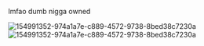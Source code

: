 lmfao dumb nigga owned


![154991352-974a1a7e-c889-4572-9738-8bed38c7230a](https://user-images.githubusercontent.com/100031567/155893718-bdba231d-cc99-4e0c-b016-a9031c2ed798.png)
![154991352-974a1a7e-c889-4572-9738-8bed38c7230a](https://user-images.githubusercontent.com/100031567/155893735-9da99bac-dd6c-4cc5-a985-bd25ec303f4f.png)
